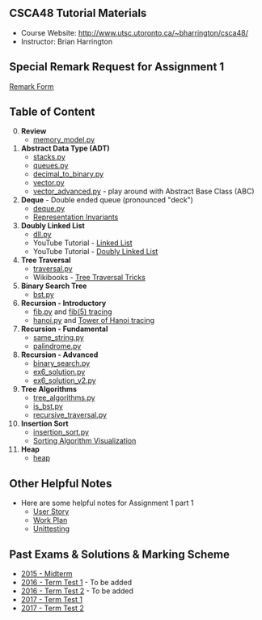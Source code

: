 CSCA48 Tutorial Materials
---------------
+ Course Website: http://www.utsc.utoronto.ca/~bharrington/csca48/
+ Instructor: Brian Harrington

Special Remark Request for Assignment 1
---------------
[Remark Form](./remark.txt)

Table of Content
---------------
0. <b>Review</b>
    + [memory_model.py](./00_Review/memory_model.py)
1. <b>Abstract Data Type (ADT)</b>
    + [stacks.py](./01_ADT/stacks.py)
    + [queues.py](./01_ADT/queues.py)
    + [decimal_to_binary.py](./01_ADT/decimal_to_binary.py)
    + [vector.py](./01_ADT/vector.py)
    + [vector_advanced.py](./01_ADT/vector_advanced.py) - play around with Abstract Base Class (ABC)
2. <b>Deque</b> - Double ended queue (pronounced "deck")
	+ [deque.py](./02_Deque/deque.py)
	+ [Representation Invariants](https://www.cs.cmu.edu/~rwh/introsml/techniques/repinv.htm)
3. <b>Doubly Linked List</b>
	+ [dll.py](./03_Doubly_Linked_List/dll.py)
	+ YouTube Tutorial - [Linked List](https://www.youtube.com/watch?v=Ast5sKQXxEU)
	+ YouTube Tutorial - [Doubly Linked List](https://www.youtube.com/watch?v=sDP_pReYNEc)
4. <b>Tree Traversal</b>
    + [traversal.py](./04_Tree_Traversal/traversal.py)
    + Wikibooks - [Tree Traversal Tricks](https://en.wikibooks.org/wiki/A-level_Computing_2009/AQA/Problem_Solving,_Programming,_Operating_Systems,_Databases_and_Networking/Programming_Concepts/Tree_traversal_algorithms_for_a_binary_tree)
5. <b>Binary Search Tree</b>
    + [bst.py](./05_Binary_Search_Tree/bst.py)
6. <b>Recursion - Introductory</b>
    + [fib.py](./06_Recursion/fib.py) and [fib(5) tracing](./06_Recursion/fib_trace.jpg)
    + [hanoi.py](./06_Recursion/hanoi.py) and [Tower of Hanoi tracing](./06_Recursion/hanoi_trace.jpg)
7. <b>Recursion - Fundamental</b>
    + [same_string.py](./07_MoreRecursion/same_string.py)
    + [palindrome.py](./07_MoreRecursion/palindrome.py)
8. <b>Recursion - Advanced</b>
    + [binary_search.py](./08_EvenMoreRecursion/binary_search.py)
    + [ex6_solution.py](./08_EvenMoreRecursion/ex6_solution.py)
    + [ex6_solution_v2.py](./08_EvenMoreRecursion/ex6_solution_v2.py)
9. <b>Tree Algorithms</b>
    + [tree_algorithms.py](./09_Tree_Algorithms/tree_algorithms.py)
    + [is_bst.py](./09_Tree_Algorithms/is_bst.py)
    + [recursive_traversal.py](./09_Tree_Algorithms/recursive_traversal.py)
10. <b>Insertion Sort</b>
    + [insertion_sort.py](./10_Insertion_Sort/insertion_sort.py)
    + [Sorting Algorithm Visualization](https://www.cs.usfca.edu/~galles/visualization/ComparisonSort.html)
11. <b>Heap</b>
    + [heap](./11_Heap/heap.py)


Other Helpful Notes
---------------
+ Here are some helpful notes for Assignment 1 part 1
    + [User Story](./Other_Notes/user_story.md)
    + [Work Plan](./Other_Notes/work_plan.md)
    + [Unittesting](./Other_Notes/testing.pdf)


Past Exams & Solutions & Marking Scheme
---------------
+ [2015 - Midterm](./TT_solution_W2015.md)
+ [2016 - Term Test 1]() - To be added
+ [2016 - Term Test 2]() - To be added
+ [2017 - Term Test 1](./TT1_solution_W2017.md)
+ [2017 - Term Test 2](./TT2_solution_W2017.md)
